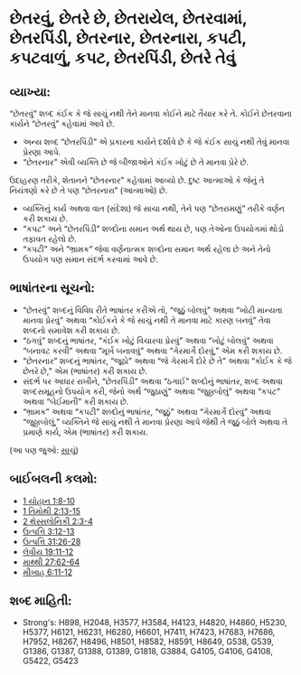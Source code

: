 # છેતરવું, છેતરે છે, છેતરાયેલ, છેતરવામાં, છેતરપિંડી, છેતરનાર, છેતરનારા, કપટી, કપટવાળું, કપટ, છેતરપિંડી, છેતરે તેવું 

## વ્યાખ્યા: 

“છેતરવું” શબ્દ કંઈક કે જે સાચું નથી તેને માનવા કોઈને માટે તૈયાર કરે તે.
કોઈને છેતરવાના કાર્યને “છેતરવું” કહેવામાં આવે છે.

* અન્ય શબ્દ “છેતરપિંડી” એ પ્રકારના કાર્યને દર્શાવે છે કે જે કંઈક સાચું નથી તેવું માનવા પ્રેરણા આપે.
* “છેતરનાર” એવી વ્યક્તિ છે જે બીજાઓને કંઈક ખોટું છે તે માનવા પ્રેરે છે.

ઉદાહરણ તરીકે, શેતાનને “છેતરનાર” કહેવામાં આવ્યો છે. દુષ્ટ આત્માઓ કે જેનું તે નિયંત્રણો કરે છે તે પણ “છેતરનારા” (આત્માઓ) છે.

* વ્યક્તિનું કાર્ય અથવા વાત (સંદેશા) જે સાચા નથી, તેને પણ “છેતરામણું” તરીકે વર્ણન કરી શકાય છે.
* “કપટ” અને “છેતરપિંડી” શબ્દોના સમાન અર્થ  થાય છે, પણ તેઓના ઉપયોગમાં થોડો તફાવત રહેલો છે.
* “કપટી” અને “ભ્રામક” જેવા વર્ણનાત્મક શબ્દોના સમાન અર્થ રહેલા છે અને તેનો ઉપયોગ પણ સમાન સંદર્ભ કરવામાં આવે છે.

## ભાષાંતરના સૂચનો: 

* “છેતરવું” શબ્દનું વિવિધ રીતે ભાષાંતર કરીએ તો, “જૂઠું બોલવું” અથવા “ખોટી માન્યતા માનવા પ્રેરવું” અથવા “કોઈકને કે જે સાચું નથી તે માનવા માટે કારણ બનવું” તેવા શબ્દનો સમાવેશ કરી શકાય છે.
* “ઠગવું” શબ્દનું ભાષાંતર, “કંઈક ખોટું વિચારવા પ્રેરવું” અથવા “ખોટું બોલવું” અથવા “બનાવટ કરવી” અથવા “મૂર્ખ બનાવવું” અથવા “ગેરમાર્ગે દોરવું,” એમ કરી શકાય છે.
* “છેતરનાર” શબ્દનું ભાષાંતર, “જૂઠો” અથવા “જે ગેરમાર્ગે દોરે છે તે” અથવા “કોઈક કે જે છેતરે છે,” એમ (ભાષાંતર) કરી શકાય છે.
* સંદર્ભ પર આધાર રાખીને, “છેતરપિંડી” અથવા “ઠગાઈ” શબ્દોનું ભાષાંતર, શબ્દ અથવા શબ્દસમૂહનો ઉપયોગ કરી, જેનો અર્થ “જુઠાણું” અથવા “જુઠ્ઠાબોલું” અથવા “કપટ” અથવા “બેઈમાની” કરી શકાય છે.
* “ભ્રામક” અથવા “કપટી” શબ્દોનું ભાષાંતર, “જૂઠું” અથવા “ગેરમાર્ગે દોરવું” અથવા “જુઠ્ઠાબોલું,” વ્યક્તિને જે સાચું નથી તે માનવા પ્રેરણા આપે જેથી તે જૂઠું બોલે અથવા તે પ્રમાણે કાર્ય, એમ (ભાષાંતર) કરી શકાય.

(આ પણ જુઓ: [સાચું](../kt/true.md))

## બાઈબલની કલમો: 

* [1 યોહાન 1:8-10](rc://gu/tn/help/1jn/01/08)
* [1 તિમોથી 2:13-15](rc://gu/tn/help/1ti/02/13)
* [2 થેસ્સલોનિકી 2:3-4](rc://gu/tn/help/2th/02/03)
* [ઉત્પત્તિ 3:12-13](rc://gu/tn/help/gen/03/12)
* [ઉત્પત્તિ 31:26-28](rc://gu/tn/help/gen/31/26)
* [લેવીય 19:11-12](rc://gu/tn/help/lev/19/11)
* [માથ્થી 27:62-64](rc://gu/tn/help/mat/27/62)
* [મીખાહ 6:11-12](rc://gu/tn/help/mic/06/11)

## શબ્દ માહિતી: 

* Strong's: H898, H2048, H3577, H3584, H4123, H4820, H4860, H5230, H5377, H6121, H6231, H6280, H6601, H7411, H7423, H7683, H7686, H7952, H8267, H8496, H8501, H8582, H8591, H8649, G538, G539, G1386, G1387, G1388, G1389, G1818, G3884, G4105, G4106, G4108, G5422, G5423
